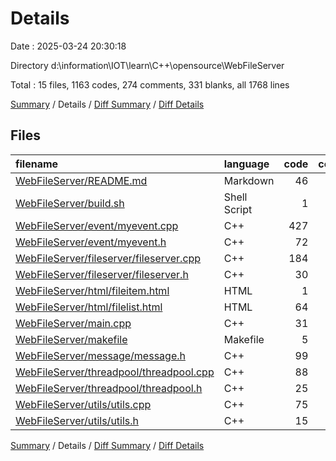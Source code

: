 # Details

Date : 2025-03-24 20:30:18

Directory d:\\information\\IOT\\learn\\C++\\opensource\\WebFileServer

Total : 15 files,  1163 codes, 274 comments, 331 blanks, all 1768 lines

[Summary](results.md) / Details / [Diff Summary](diff.md) / [Diff Details](diff-details.md)

## Files
| filename | language | code | comment | blank | total |
| :--- | :--- | ---: | ---: | ---: | ---: |
| [WebFileServer/README.md](/WebFileServer/README.md) | Markdown | 46 | 0 | 26 | 72 |
| [WebFileServer/build.sh](/WebFileServer/build.sh) | Shell Script | 1 | 1 | 1 | 3 |
| [WebFileServer/event/myevent.cpp](/WebFileServer/event/myevent.cpp) | C++ | 427 | 132 | 112 | 671 |
| [WebFileServer/event/myevent.h](/WebFileServer/event/myevent.h) | C++ | 72 | 26 | 33 | 131 |
| [WebFileServer/fileserver/fileserver.cpp](/WebFileServer/fileserver/fileserver.cpp) | C++ | 184 | 30 | 30 | 244 |
| [WebFileServer/fileserver/fileserver.h](/WebFileServer/fileserver/fileserver.h) | C++ | 30 | 8 | 16 | 54 |
| [WebFileServer/html/fileitem.html](/WebFileServer/html/fileitem.html) | HTML | 1 | 3 | 0 | 4 |
| [WebFileServer/html/filelist.html](/WebFileServer/html/filelist.html) | HTML | 64 | 1 | 6 | 71 |
| [WebFileServer/main.cpp](/WebFileServer/main.cpp) | C++ | 31 | 5 | 7 | 43 |
| [WebFileServer/makefile](/WebFileServer/makefile) | Makefile | 5 | 0 | 2 | 7 |
| [WebFileServer/message/message.h](/WebFileServer/message/message.h) | C++ | 99 | 25 | 43 | 167 |
| [WebFileServer/threadpool/threadpool.cpp](/WebFileServer/threadpool/threadpool.cpp) | C++ | 88 | 15 | 17 | 120 |
| [WebFileServer/threadpool/threadpool.h](/WebFileServer/threadpool/threadpool.h) | C++ | 25 | 9 | 10 | 44 |
| [WebFileServer/utils/utils.cpp](/WebFileServer/utils/utils.cpp) | C++ | 75 | 11 | 17 | 103 |
| [WebFileServer/utils/utils.h](/WebFileServer/utils/utils.h) | C++ | 15 | 8 | 11 | 34 |

[Summary](results.md) / Details / [Diff Summary](diff.md) / [Diff Details](diff-details.md)